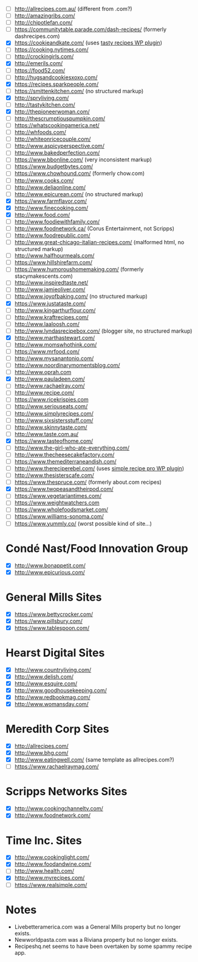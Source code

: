 - [ ] http://allrecipes.com.au/ (different from .com?)
- [ ] http://amazingribs.com/
- [ ] http://chipotlefan.com/
- [ ] https://communitytable.parade.com/dash-recipes/ (formerly dashrecipes.com)
- [x] https://cookieandkate.com/ (uses [tasty recipes WP plugin](https://www.wptasty.com/tasty-recipes/))
- [ ] https://cooking.nytimes.com/
- [ ] http://crockingirls.com/
- [x] http://emerils.com/
- [ ] https://food52.com/
- [ ] http://hugsandcookiesxoxo.com/
- [x] https://recipes.sparkpeople.com/
- [ ] https://smittenkitchen.com/ (no structured markup)
- [x] http://spryliving.com/
- [ ] http://tastykitchen.com/
- [x] http://thepioneerwoman.com/
- [ ] http://thescrumptiouspumpkin.com/
- [ ] https://whatscookingamerica.net/
- [ ] http://whfoods.com/
- [ ] http://whiteonricecouple.com/
- [ ] http://www.aspicyperspective.com/
- [ ] http://www.bakedperfection.com/
- [ ] https://www.bbonline.com/ (very inconsistent markup)
- [ ] https://www.budgetbytes.com/
- [ ] https://www.chowhound.com/ (formerly chow.com)
- [ ] http://www.cooks.com/
- [ ] http://www.deliaonline.com/
- [ ] http://www.epicurean.com/ (no structured markup)
- [x] https://www.farmflavor.com/
- [x] http://www.finecooking.com/
- [x] http://www.food.com/
- [ ] http://www.foodiewithfamily.com/
- [ ] http://www.foodnetwork.ca/ (Corus Entertainment, not Scripps)
- [ ] http://www.foodrepublic.com/
- [ ] http://www.great-chicago-italian-recipes.com/ (malformed html, no structured markup)
- [ ] http://www.halfhourmeals.com/
- [ ] https://www.hillshirefarm.com/
- [ ] https://www.humoroushomemaking.com/ (formerly stacymakescents.com)
- [ ] http://www.inspiredtaste.net/
- [ ] http://www.jamieoliver.com/
- [ ] http://www.joyofbaking.com/ (no structured markup)
- [x] https://www.justataste.com/
- [ ] http://www.kingarthurflour.com/
- [ ] http://www.kraftrecipes.com/
- [ ] http://www.laaloosh.com/
- [ ] http://www.lyndasrecipebox.com/ (blogger site, no structured markup)
- [x] http://www.marthastewart.com/
- [ ] http://www.momswhothink.com/
- [ ] https://www.mrfood.com/
- [ ] http://www.mysanantonio.com/
- [ ] http://www.noordinarymomentsblog.com/
- [ ] http://www.oprah.com
- [x] http://www.pauladeen.com/
- [ ] http://www.rachaelray.com/
- [ ] http://www.recipe.com/
- [ ] https://www.ricekrispies.com
- [ ] http://www.seriouseats.com/
- [ ] http://www.simplyrecipes.com/
- [ ] http://www.sixsistersstuff.com/
- [ ] http://www.skinnytaste.com/
- [ ] http://www.taste.com.au/
- [x] https://www.tasteofhome.com/
- [ ] http://www.the-girl-who-ate-everything.com/
- [ ] http://www.thecheesecakefactory.com/
- [ ] https://www.themediterraneandish.com/
- [ ] http://www.thereciperebel.com/ (uses [simple recipe pro WP plugin](https://simplerecipepro.com/))
- [ ] http://www.thesisterscafe.com/
- [ ] https://www.thespruce.com/ (formerly about.com recipes)
- [x] https://www.twopeasandtheirpod.com/
- [ ] https://www.vegetariantimes.com/
- [ ] https://www.weightwatchers.com
- [ ] https://www.wholefoodsmarket.com/
- [ ] https://www.williams-sonoma.com/
- [ ] https://www.yummly.co/ (worst possible kind of site...)

# Condé Nast/Food Innovation Group
- [x] http://www.bonappetit.com/
- [x] http://www.epicurious.com/

# General Mills Sites
- [x] https://www.bettycrocker.com/
- [x] https://www.pillsbury.com/
- [x] https://www.tablespoon.com/

# Hearst Digital Sites
- [x] http://www.countryliving.com/
- [x] http://www.delish.com/
- [x] http://www.esquire.com/
- [x] http://www.goodhousekeeping.com/
- [x] http://www.redbookmag.com/
- [x] http://www.womansday.com/

# Meredith Corp Sites
- [x] http://allrecipes.com/
- [x] http://www.bhg.com/
- [x] http://www.eatingwell.com/ (same template as allrecipes.com?)
- [ ] https://www.rachaelraymag.com/

# Scripps Networks Sites
- [x] http://www.cookingchanneltv.com/
- [x] http://www.foodnetwork.com/

# Time Inc. Sites
- [x] http://www.cookinglight.com/
- [x] http://www.foodandwine.com/
- [ ] http://www.health.com/
- [x] http://www.myrecipes.com/
- [ ] https://www.realsimple.com/

# Notes
- Livebetteramerica.com was a General Mills property but no longer exists.
- Newworldpasta.com was a Riviana property but no longer exists.
- Recipeshq.net seems to have been overtaken by some spammy recipe app.
